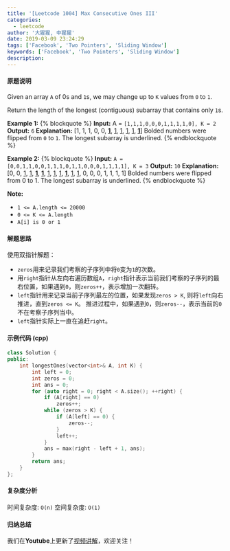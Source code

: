 ```yaml
---
title: '[Leetcode 1004] Max Consecutive Ones III'
categories:
  - leetcode
author: '大猩猩, 中猩猩'
date: 2019-03-09 23:24:29
tags: ['Facebook', 'Two Pointers', 'Sliding Window']
keywords: ['Facebook', 'Two Pointers', 'Sliding Window']
description:
---
```

#### 原题说明
Given an array `A` of 0s and `1`s, we may change up to `K` values from `0` to `1`.

Return the length of the longest (contiguous) subarray that contains only `1`s. 

**Example 1:**
{% blockquote %}
**Input:** A = `[1,1,1,0,0,0,1,1,1,1,0], K = 2`
**Output:** `6`
**Explanation:**
[1, 1, 1, 0, 0, **<u>1</u>**, <u>1</u>, <u>1</u>, <u>1</u>, <u>1</u>, **<u>1</u>**]
Bolded numbers were flipped from `0` to `1`.  The longest subarray is underlined.
{% endblockquote %}

**Example 2:**
{% blockquote %}
**Input:** `A = [0,0,1,1,0,0,1,1,1,0,1,1,0,0,0,1,1,1,1], K = 3`
**Output:** `10`
**Explanation:** 
[0, 0, <u>1</u>, <u>1</u>, <u>**1**</u>, <u>**1**</u>, <u>1</u>, <u>1</u>, <u>1</u>, <u>**1**</u>, <u>1</u>, <u>1</u>, 0, 0, 0, 1, 1, 1, 1]
Bolded numbers were flipped from 0 to 1.  The longest subarray is underlined.
{% endblockquote %}

**Note:**
- `1 <= A.length <= 20000`
- `0 <= K <= A.length`
- `A[i] is 0 or 1`

<!-- more -->

#### 解题思路
使用双指针解题：
- `zeros`用来记录我们考察的子序列中将`0`变为`1`的次数。
- 用`right`指针从左向右遍历数组`A`，`right`指针表示当前我们考察的子序列的最右位置，如果遇到`0`，则`zeros++`，表示增加一次翻转。
- `left`指针用来记录当前子序列最左的位置，如果发现`zeros > K`, 则将`left`向右推进，直到`zeros <= K`。
推进过程中，如果遇到`0`，则`zeros--`，表示当前的`0`不在考察子序列当中。
- `left`指针实际上一直在追赶`right`。

#### 示例代码 (cpp)
```cpp
class Solution {
public:
    int longestOnes(vector<int>& A, int K) {
        int left = 0;
        int zeros = 0;
        int ans = 0;
        for (auto right = 0; right < A.size(); ++right) {
            if (A[right] == 0)
                zeros++;
            while (zeros > K) {
                if (A[left] == 0) {
                    zeros--;
                }
                left++;
            }
            ans = max(right - left + 1, ans);
        }
        return ans;
    }
};
```

#### 复杂度分析
时间复杂度: `O(n)`
空间复杂度: `O(1)`

#### 归纳总结
我们在**Youtube**上更新了[视频讲解](https://youtu.be/g1eMPnclJfU)，欢迎关注！